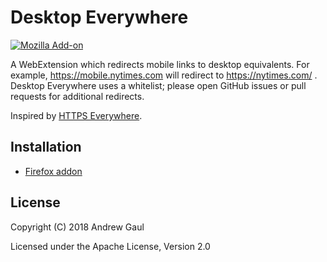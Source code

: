 # Desktop Everywhere

[![Mozilla Add-on](https://img.shields.io/amo/d/desktop-everywhere.svg)](https://addons.mozilla.org/en-US/firefox/addon/desktop-everywhere/statistics/)

A WebExtension which redirects mobile links to desktop equivalents.  For
example, https://mobile.nytimes.com will redirect to https://nytimes.com/ .
Desktop Everywhere uses a whitelist; please open GitHub issues or pull requests
for additional redirects.

Inspired by [HTTPS Everywhere](https://www.eff.org/https-everywhere).

## Installation

* [Firefox addon](https://addons.mozilla.org/en-US/firefox/addon/desktop-everywhere/)

## License

Copyright (C) 2018 Andrew Gaul

Licensed under the Apache License, Version 2.0
